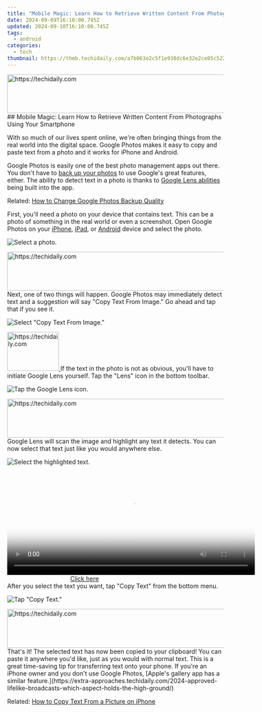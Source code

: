 ```yaml
---
title: "Mobile Magic: Learn How to Retrieve Written Content From Photographs Using Your Smartphone"
date: 2024-09-09T16:10:00.745Z
updated: 2024-09-10T16:10:00.745Z
tags:
  - android
categories:
  - tech
thumbnail: https://thmb.techidaily.com/a7b063e2c5f1e938dc6e32e2ce85c52239dfc8e7739a5c0ead2c07ab91e735b6.png
---
```


<!-- affiliate ads begin -->
<a href="https://appsumo.8odi.net/c/5597632/2123734/7443" target="_top" id="2123734">
  <img src="//a.impactradius-go.com/display-ad/7443-2123734" border="0" alt="https://techidaily.com" width="728" height="90"/>
</a>
<img height="0" width="0" src="https://appsumo.8odi.net/i/5597632/2123734/7443" style="position:absolute;visibility:hidden;" border="0" />
<!-- affiliate ads end -->
## Mobile Magic: Learn How to Retrieve Written Content From Photographs Using Your Smartphone

With so much of our lives spent online, we're often bringing things from the real world into the digital space. Google Photos makes it easy to copy and paste text from a photo and it works for iPhone and Android.

 Google Photos is easily one of the best photo management apps out there. You don't have to [back up your photos](https://youtube-video-recordings.techidaily.com/in-2024-demystifying-youtube-shorts-template-design-principles/) to use Google's great features, either. The ability to detect text in a photo is thanks to [Google Lens abilities](https://ios-unlock.techidaily.com/in-2024-7-top-ways-to-resolve-apple-id-not-active-issue-for-apple-iphone-14-plus-by-drfone-ios/) being built into the app.

Related: [How to Change Google Photos Backup Quality](https://youtube-video-recordings.techidaily.com/in-2024-demystifying-youtube-shorts-template-design-principles/) 

 First, you'll need a photo on your device that contains text. This can be a photo of something in the real world or even a screenshot. Open Google Photos on your [iPhone](https://apps.apple.com/us/app/google-photos/id962194608), [iPad](https://apps.apple.com/us/app/google-photos/id962194608), or [Android](https://www.anrdoezrs.net/links/3607085/type/dlg/sid/UUhtgUeUpU208591/https://play.google.com/store/apps/details?id=com.google.android.apps.photos&hl=en%5FUS&gl=US) device and select the photo.

![Select a photo.](https://static1.howtogeekimages.com/wordpress/wp-content/uploads/2021/09/2021-09-21_17-12-34.png) 

<!-- affiliate ads begin -->
<a href="https://appsumo.8odi.net/c/5597632/2130871/7443" target="_top" id="2130871">
  <img src="//a.impactradius-go.com/display-ad/7443-2130871" border="0" alt="https://techidaily.com" width="728" height="90"/>
</a>
<img height="0" width="0" src="https://appsumo.8odi.net/i/5597632/2130871/7443" style="position:absolute;visibility:hidden;" border="0" />
<!-- affiliate ads end -->
 Next, one of two things will happen. Google Photos may immediately detect text and a suggestion will say "Copy Text From Image." Go ahead and tap that if you see it.

![Select "Copy Text From Image."](https://static1.howtogeekimages.com/wordpress/wp-content/uploads/2021/09/2021-09-21_17-14-14.png) 

<!-- affiliate ads begin -->
<a href="https://aligracehair.sjv.io/c/5597632/2115940/19272" target="_top" id="2115940">
  <img src="//a.impactradius-go.com/display-ad/19272-2115940" border="0" alt="https://techidaily.com" width="120" height="90"/>
</a>
<img height="0" width="0" src="https://aligracehair.sjv.io/i/5597632/2115940/19272" style="position:absolute;visibility:hidden;" border="0" />
<!-- affiliate ads end -->
 If the text in the photo is not as obvious, you'll have to initiate Google Lens yourself. Tap the "Lens" icon in the bottom toolbar.

![Tap the Google Lens icon.](https://static1.howtogeekimages.com/wordpress/wp-content/uploads/2021/09/2021-09-21_17-15-05.png) 

<!-- affiliate ads begin -->
<a href="https://appsumo.8odi.net/c/5597632/2130874/7443" target="_top" id="2130874">
  <img src="//a.impactradius-go.com/display-ad/7443-2130874" border="0" alt="https://techidaily.com" width="728" height="90"/>
</a>
<img height="0" width="0" src="https://appsumo.8odi.net/i/5597632/2130874/7443" style="position:absolute;visibility:hidden;" border="0" />
<!-- affiliate ads end -->
 Google Lens will scan the image and highlight any text it detects. You can now select that text just like you would anywhere else.

![Select the highlighted text.](https://static1.howtogeekimages.com/wordpress/wp-content/uploads/2021/09/2021-09-21_17-15-59.png) 

<!-- affiliate ads begin -->
<span id="1993652">
					<video width="576" height="240" style="cursor:pointer"
           poster="//a.impactradius-go.com/display-clicktoplayimage/1993652.png"
           onclick="if(!this.playClicked){this.play();this.setAttribute('controls',true);this.playClicked=true;}">
	   <source src="//a.impactradius-go.com/display-ad/22993-1993652">
	   <img src="//a.impactradius-go.com/display-clicktoplayimage/1993652.png" style="border: none; height: 100%; width: 100%; object-fit: contain">
	</video>
	<div style="width:360px;text-align:center"><a href="javascript:window.open(decodeURIComponent('https%3A%2F%2Fhomestyler.sjv.io%2Fc%2F5597632%2F1993652%2F22993'), '_blank');void(0);">Click here</a></div>
</span>
<img height="0" width="0" src="https://imp.pxf.io/i/5597632/1993652/22993" style="position:absolute;visibility:hidden;" border="0" />
<!-- affiliate ads end -->
 After you select the text you want, tap "Copy Text" from the bottom menu.

![Tap "Copy Text."](https://static1.howtogeekimages.com/wordpress/wp-content/uploads/2021/09/2021-09-21_17-17-01-1.png) 

<!-- affiliate ads begin -->
<a href="https://appsumo.8odi.net/c/5597632/2130885/7443" target="_top" id="2130885">
  <img src="//a.impactradius-go.com/display-ad/7443-2130885" border="0" alt="https://techidaily.com" width="600" height="90"/>
</a>
<img height="0" width="0" src="https://appsumo.8odi.net/i/5597632/2130885/7443" style="position:absolute;visibility:hidden;" border="0" />
<!-- affiliate ads end -->
 That's it! The selected text has now been copied to your clipboard! You can paste it anywhere you'd like, just as you would with normal text. This is a great time-saving tip for transferring text onto your phone. If you're an iPhone owner and you don't use Google Photos, [Apple's gallery app has a similar feature.](https://extra-approaches.techidaily.com/2024-approved-lifelike-broadcasts-which-aspect-holds-the-high-ground/) 

Related: [How to Copy Text From a Picture on iPhone](https://extra-approaches.techidaily.com/2024-approved-lifelike-broadcasts-which-aspect-holds-the-high-ground/)

<ins class="adsbygoogle"
     style="display:block"
     data-ad-format="autorelaxed"
     data-ad-client="ca-pub-7571918770474297"
     data-ad-slot="1223367746"></ins>



<ins class="adsbygoogle"
     style="display:block"
     data-ad-client="ca-pub-7571918770474297"
     data-ad-slot="8358498916"
     data-ad-format="auto"
     data-full-width-responsive="true"></ins>


